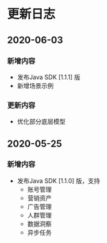 # 更新日志

## 2020-06-03
### 新增内容
- 发布Java SDK [1.1.1] 版
- 新增场景示例

### 更新内容
- 优化部分底层模型

## 2020-05-25
### 新增内容
- 发布Java SDK [1.1.0] 版，支持 
  - 账号管理
  - 营销资产
  - 广告管理
  - 人群管理
  - 数据洞察
  - 异步任务

  
